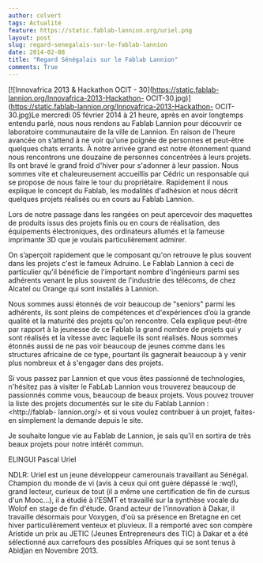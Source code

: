 ```yaml
---
author: colvert
tags: Actualité
feature: https://static.fablab-lannion.org/uriel.png
layout: post
slug: regard-senegalais-sur-le-fablab-lannion
date: 2014-02-08
title: "Regard Sénégalais sur le Fablab Lannion"
comments: True
---
```

[![Innovafrica 2013 & Hackathon OCIT -
30](https://static.fablab-lannion.org/Innovafrica-2013-Hackathon-
OCIT-30.jpg)](https://static.fablab-lannion.org/Innovafrica-2013-Hackathon-
OCIT-30.jpg)Le mercredi 05 février 2014 à 21 heure, après en avoir longtemps
entendu parlé, nous nous rendons au Fablab Lannion pour découvrir ce
laboratoire communautaire de la ville de Lannion. En raison de l'heure avancée
on s’attend à ne voir qu'une poignée de personnes et peut-être quelques chats
errants. À notre arrivée grand est notre étonnement quand nous rencontrons une
douzaine de personnes concentrées à leurs projets. Ils ont bravé le grand
froid d'hiver pour s'adonner à leur passion. Nous sommes vite et
chaleureusement accueillis par Cédric un responsable qui se propose de nous
faire le tour du propriétaire. Rapidement il nous explique le concept du
Fablab, les modalités d'adhésion et nous décrit quelques projets réalisés ou
en cours au Fablab Lannion.

Lors de notre passage dans les rangées on peut apercevoir des maquettes de
produits issus des projets finis ou en cours de réalisation, des équipements
électroniques, des ordinateurs allumés et la fameuse imprimante 3D que je
voulais particulièrement admirer.

On s’aperçoit rapidement que le composant qu'on retrouve le plus souvent dans
les projets c'est le fameux Adruino. Le Fablab Lannion à ceci de particulier
qu'il bénéficie de l'important nombre d'ingénieurs parmi ses adhérents venant
le plus souvent de l'industrie des télécoms, de chez Alcatel ou Orange qui
sont installés à Lannion.

Nous sommes aussi étonnés de voir beaucoup de "seniors" parmi les adhérents,
ils sont pleins de compétences et d'expériences d’où la grande qualité et la
maturité des projets qu'on rencontre. Cela explique peut-être par rapport à la
jeunesse de ce Fablab la grand nombre de projets qui y sont réalisés et la
vitesse avec laquelle ils sont réalisés. Nous sommes étonnés aussi de ne pas
voir beaucoup de jeunes comme dans les structures africaine de ce type,
pourtant ils gagnerait beaucoup à y venir plus nombreux et à s'engager dans
des projets.

Si vous passez par Lannion et que vous êtes passionné de technologies,
n'hésitez pas à visiter le FabLab Lannion vous trouverez beaucoup de
passionnés comme vous, beaucoup de beaux projets. Vous pouvez trouver la liste
des projets documentés sur le site du Fablab Lannion : <http://fablab-
lannion.org/> et si vous voulez contribuer à un projet, faites-en simplement
la demande depuis le site.

Je souhaite longue vie au Fablab de Lannion, je sais qu'il en sortira de très
beaux projets pour notre intérêt commun.

ELINGUI Pascal Uriel

NDLR: Uriel est un jeune développeur camerounais travaillant au Sénégal.
Champion du monde de vi (avis à ceux qui ont guère dépassé le :wq!), grand
lecteur, curieux de tout (il a même une certification de fin de cursus d'un
Mooc…), il a étudié à l'ESMT et travaillé sur la synthèse vocale du Wolof en
stage de fin d'étude. Grand acteur de l'innovation à Dakar, il travaille
désormais pour Voxygen, d'où sa présence en Bretagne en cet hiver
particulièrement venteux et pluvieux. Il a remporté avec son compère Aristide
un prix au JETIC (Jeunes Entrepreneurs des TIC) à Dakar et a été sélectionné
aux carrefours des possibles Afriques qui se sont tenus à Abidjan en Novembre
2013.


